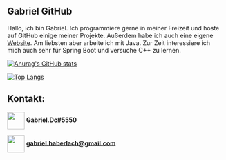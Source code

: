 ## Gabriel GitHub

Hallo, ich bin Gabriel. Ich programmiere gerne in meiner Freizeit und hoste auf GitHub einige meiner Projekte. Außerdem habe ich auch eine eigene [Website](gabriel-haberlach.me). Am liebsten aber arbeite ich mit Java. Zur Zeit interessiere ich mich auch sehr für Spring Boot und versuche C++ zu lernen.

[![Anurag's GitHub stats](https://github-readme-stats.vercel.app/api?username=gabriel-java-github&theme=cobalt)](https://github.com/anuraghazra/github-readme-stats)

[![Top Langs](https://github-readme-stats.vercel.app/api/top-langs/?username=gabriel-java-github&hide=ShaderLab,HLSL&langs_count=10&theme=cobalt)](https://github.com/anuraghazra/github-readme-stats)

## Kontakt:

<img align="center" src="https://cdn.jsdelivr.net/npm/simple-icons@3.0.1/icons/discord.svg" alt="" height="40" width="40" >  **Gabriel.Dc#5550**

<img align="center" src="https://cdn.jsdelivr.net/npm/simple-icons@3.0.1/icons/gmail.svg" alt="" height="40" width="40" >      **gabriel.haberlach@gmail.com**
